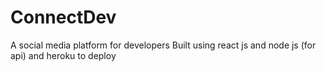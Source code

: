 # ConnectDev
A social media platform for developers
Built using react js and node js (for api) and heroku to deploy
